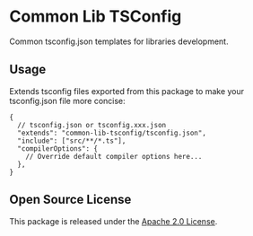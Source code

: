 # Common Lib TSConfig

Common tsconfig.json templates for libraries development.

## Usage

Extends tsconfig files exported from this package
to make your tsconfig.json file more concise:

```jsonc
{
  // tsconfig.json or tsconfig.xxx.json
  "extends": "common-lib-tsconfig/tsconfig.json",
  "include": ["src/**/*.ts"],
  "compilerOptions": {
    // Override default compiler options here...
  },
}
```

## Open Source License

This package is released under the [Apache 2.0 License](./LICENSE).
